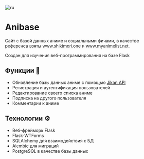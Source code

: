 ![ru](https://img.shields.io/badge/lang-ru-blue.svg)
# Anibase

Сайт с базой данных аниме и социальными фичами, в качестве 
референса взяты www.shikimori.one и www.myanimelist.net.

Создан для изучения веб-программирования на базе Flask
 
## Функции :speech_balloon:
- Обновление базы данных аниме с помощью [Jikan API](https://jikan.moe/)
- Регистрация и аутентификация пользователей
- Редактирование своего списка аниме
- Подписка на другого пользователя
- Комментарии к аниме

## Технологии :gear:
- Веб-фрейморк Flask
- Flask-WTForms
- SQLAlchemy для взаимодействия с БД
- Alembic для миграций
- PostgreSQL в качестве базы данных

